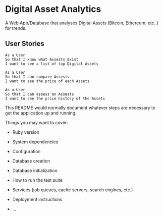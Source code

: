 # Digital Asset Analytics

A Web App/Database that analyses Digital Assets (Bitcoin, Ethereum, etc..) for trends. 

## User Stories
```
As a User 
So that I know what Assests Exist
I want to see a list of top Digital Assets

As a User 
So that I can compare Assests
I want to see the price of each Assets

As a User 
So that I can assess an Assests
I want to see the price history of the Assets
```


This README would normally document whatever steps are necessary to get the
application up and running.

Things you may want to cover:

* Ruby version

* System dependencies

* Configuration

* Database creation

* Database initialization

* How to run the test suite

* Services (job queues, cache servers, search engines, etc.)

* Deployment instructions

* ...
